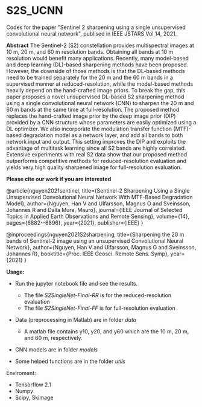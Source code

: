 # S2S_UCNN
 Codes for the paper "Sentinel 2 sharpening using a single unsupervised convolutional neural network", publised in IEEE JSTARS Vol 14, 2021.

**Abstract**
The Sentinel-2 (S2) constellation provides multispectral images at 10 m,
20 m, and 60 m resolution bands. Obtaining all bands at 10 m resolution would benefit many applications. Recently, many model-based and deep learning (DL)-based sharpening methods have been proposed. However, the downside of those methods is that the DL-based methods need to be trained separately for the 20 m and the 60 m bands in a supervised manner at reduced-resolution, while the model-based methods heavily depend on the hand-crafted image priors. To break the gap, this paper proposes a novel unsupervised DL-based S2 sharpening method using a single convolutional neural network (CNN) to sharpen the 20 m and 60 m bands at the same time at full-resolution. The proposed method replaces the hand-crafted image prior by the deep image prior (DIP) provided by a CNN structure whose parameters are easily optimized using a DL optimizer. We also incorporate the modulation transfer function (MTF)-based degradation model as a network layer, and add all bands to both network input and output. This setting improves the DIP and exploits the advantage of multitask learning since all S2 bands are highly correlated. Extensive experiments with real S2 data show that our proposed method outperforms competitive methods for reduced-resolution evaluation and yields very high quality sharpened image for full-resolution evaluation.

**Please cite our work if you are interested**

 @article{nguyen2021sentinel,
  title={Sentinel-2 Sharpening Using a Single Unsupervised Convolutional Neural Network With MTF-Based Degradation Model},
  author={Nguyen, Han V and Ulfarsson, Magnus O and Sveinsson, Johannes R and Dalla Mura, Mauro},
  journal={IEEE Journal of Selected Topics in Applied Earth Observations and Remote Sensing},
  volume={14},
  pages={6882--6896},
  year={2021},
  publisher={IEEE}
}

@inproceedings{nguyen2021S2sharpening,
  title={Sharpening the 20 m bands of Sentinel-2 image using an unsupervised Convolutional Neural Network},
  author={Nguyen, Han V and Ulfarsson, Magnus O and Sveinsson, Johannes R},
  booktitle={Proc. IEEE Geosci. Remote Sens. Symp},
  year={2021}
}

**Usage:**

 - Run the jupyter notebook file and see the results.
     + The file *S2SingleNet-Final-RR* is for the reduced-resolution evaluation
     + The file *S2SingleNet-Final-FF* is for full-resolution evaluation

 - Data (preprocessing in Matlab) are in folder *data*
     + A matlab file contains y10, y20, and y60 which are the 10 m, 20 m, and 60 m, respectively.
 - CNN models are in folder *models*
 - Some helped functions are in the folder *utils*

Enviroment:

- Tensorflow 2.1
- Numpy
- Scipy, Skimage